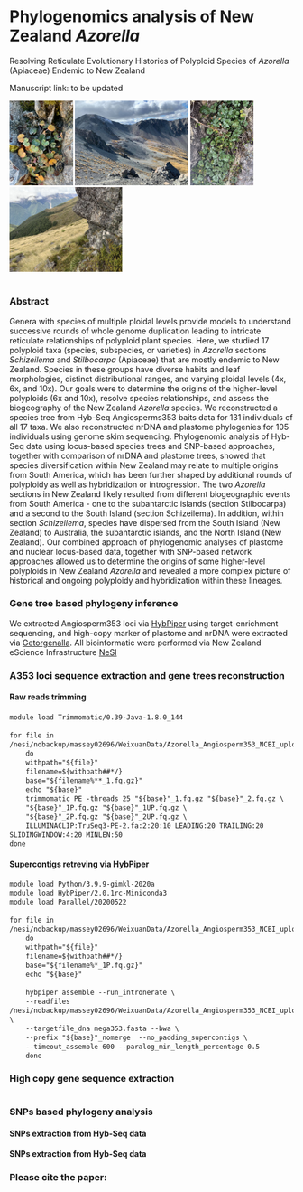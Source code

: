 # Phylogenomics analysis of New Zealand *Azorella* 
Resolving Reticulate Evolutionary Histories of Polyploid Species of *Azorella* (Apiaceae) Endemic to New Zealand 

Manuscript link: to be updated

<p float="left">
  <img src="https://github.com/WeixuanPlant/NZAzorella/blob/main/Supplymentary/filedAcyno.jpg" height="150" />
  <img src="https://github.com/WeixuanPlant/NZAzorella/blob/main/Supplymentary/filedAcyno2.jpg" height="150" /> 
  <img src="https://github.com/WeixuanPlant/NZAzorella/blob/main/Supplymentary/filedAroughii.jpg" height="150" /> 
  <img src="https://github.com/WeixuanPlant/NZAzorella/blob/main/Supplymentary/filedAroughii2.jpg" height="150" /> 
</p>

#
### Abstract 
Genera with species of multiple ploidal levels provide models to understand successive rounds of whole genome duplication leading to intricate reticulate relationships of polyploid plant species. Here, we studied 17 polyploid taxa (species, subspecies, or varieties) in *Azorella* sections *Schizeilema* and *Stilbocarpa* (Apiaceae) that are mostly endemic to New Zealand. Species in these groups have diverse habits and leaf morphologies, distinct distributional ranges, and varying ploidal levels (4x, 6x, and 10x). Our goals were to determine the origins of the higher-level polyploids (6x and 10x), resolve species relationships, and assess the biogeography of the New Zealand *Azorella* species. We reconstructed a species tree from Hyb-Seq Angiosperms353 baits data for 131 individuals of all 17 taxa. We also reconstructed nrDNA and plastome phylogenies for 105 individuals using genome skim sequencing. Phylogenomic analysis of Hyb-Seq data using locus-based species trees and SNP-based approaches, together with comparison of nrDNA and plastome trees, showed that species diversification within New Zealand may relate to multiple origins from South America, which has been further shaped by additional rounds of polyploidy as well as hybridization or introgression. The two *Azorella* sections in New Zealand likely resulted from different biogeographic events from South America - one to the subantarctic islands (section Stilbocarpa) and a second to the South Island (section Schizeilema). In addition, within section *Schizeilema*, species have dispersed from the South Island (New Zealand) to Australia, the subantarctic islands, and the North Island (New Zealand). Our combined approach of phylogenomic analyses of plastome and nuclear locus-based data, together with SNP-based network approaches allowed us to determine the origins of some higher-level polyploids in New Zealand *Azorella* and revealed a more complex picture of historical and ongoing polyploidy and hybridization within these lineages. 


### Gene tree based  phylogeny inference 

We extracted Angiosperm353 loci via [HybPiper](https://github.com/mossmatters/HybPiper) using target-enrichment sequencing, and high-copy marker of plastome and nrDNA were extracted via [Getorgenalla](https://github.com/Kinggerm/GetOrganelle). All bioinformatic were performed via New Zealand eScience Infrastructure [NeSI](https://www.nesi.org.nz/)
 
### A353 loci sequence extraction and gene trees reconstruction
#### Raw reads trimming 
```
module load Trimmomatic/0.39-Java-1.8.0_144

for file in /nesi/nobackup/massey02696/WeixuanData/Azorella_Angiosperm353_NCBI_upload/01_trimmed/*_1.fq.gz
	do
	withpath="${file}"
	filename=${withpath##*/}
	base="${filename%**_1.fq.gz}"
	echo "${base}"
	trimmomatic PE -threads 25 "${base}"_1.fq.gz "${base}"_2.fq.gz \
	"${base}"_1P.fq.gz "${base}"_1UP.fq.gz \
	"${base}"_2P.fq.gz "${base}"_2UP.fq.gz \
	ILLUMINACLIP:TruSeq3-PE-2.fa:2:20:10 LEADING:20 TRAILING:20 SLIDINGWINDOW:4:20 MINLEN:50
done
```

#### Supercontigs retreving via HybPiper
```
module load Python/3.9.9-gimkl-2020a
module load HybPiper/2.0.1rc-Miniconda3
module load Parallel/20200522

for file in /nesi/nobackup/massey02696/WeixuanData/Azorella_Angiosperm353_NCBI_upload/02_pairedtrimed/*_1P.fq.gz
	do
	withpath="${file}"
	filename=${withpath##*/}
	base="${filename%*_1P.fq.gz}" 
	echo "${base}"
	
	hybpiper assemble --run_intronerate \
	--readfiles /nesi/nobackup/massey02696/WeixuanData/Azorella_Angiosperm353_NCBI_upload/02_pairedtrimed/"${base}"*P.fq.gz \
	--targetfile_dna mega353.fasta --bwa \
	--prefix "${base}"_nomerge  --no_padding_supercontigs \
	--timeout_assemble 600 --paralog_min_length_percentage 0.5
	done
```



### High copy gene sequence extraction

#

### SNPs based phylogeny analysis 

#### SNPs extraction from Hyb-Seq data

#### SNPs extraction from Hyb-Seq data



### Please cite the paper: 

